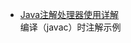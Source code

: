 * [Java注解处理器使用详解](http://www.codeceo.com/article/java-annotation-processor.html)<br/>
编译（javac）时注解示例
